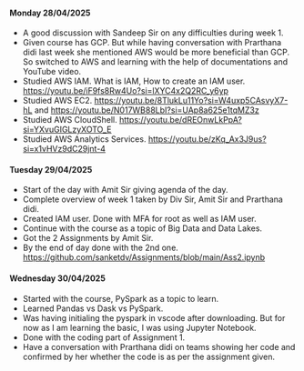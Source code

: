 #### Monday 28/04/2025
- A good discussion with Sandeep Sir on any difficulties during week 1.
- Given course has GCP. But while having conversation with Prarthana didi last week she mentioned AWS would be more beneficial than GCP. So switched to AWS and learning with the help of documentations and YouTube video.
- Studied AWS IAM. What is IAM, How to create an IAM user. https://youtu.be/iF9fs8Rw4Uo?si=lXYC4x2Q2RC_y6yp
- Studied AWS EC2. https://youtu.be/8TlukLu11Yo?si=W4uxp5CAsvyX7-hL and https://youtu.be/N017WB88LbI?si=UAp8a625e1tqMZ3z
- Studied AWS CloudShell. https://youtu.be/dREOnwLkPpA?si=YXvuGIGLzyXOTO_E
- Studied AWS Analytics Services. https://youtu.be/zKq_Ax3J9us?si=x1vHVz9dC29jnt-4



#### Tuesday 29/04/2025
- Start of the day with Amit Sir giving agenda of the day.
- Complete overview of week 1 taken by Div Sir, Amit Sir and Prarthana didi.
- Created IAM user. Done with MFA for root as well as IAM user.
- Continue with the course as a topic of Big Data and Data Lakes.
- Got the 2 Assignments by Amit Sir.
- By the end of day done with the 2nd one. https://github.com/sanketdv/Assignments/blob/main/Ass2.ipynb


#### Wednesday 30/04/2025
- Started with the course, PySpark as a topic to learn.
- Learned Pandas vs Dask vs PySpark.
- Was having initialing the pyspark in vscode after downloading. But for now as I am learning the basic, I was using Jupyter Notebook.
- Done with the coding part of Assignment 1.
- Have a conversation with Prarthana didi on teams showing her code and confirmed by her whether the code is as per the assignment given.

